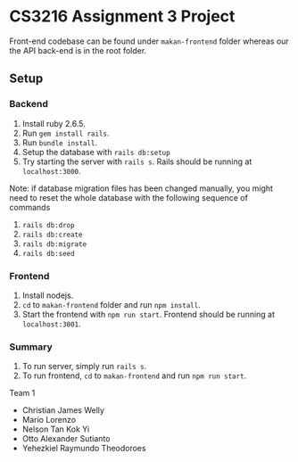 # CS3216 Assignment 3 Project

Front-end codebase can be found under `makan-frontend` folder whereas our the API back-end is in the root folder.

## Setup

### Backend

1. Install ruby 2.6.5.
2. Run `gem install rails`.
3. Run `bundle install`.
4. Setup the database with `rails db:setup`
5. Try starting the server with `rails s`. Rails should be running at `localhost:3000`.

Note: if database migration files has been changed manually,
you might need to reset the whole database with the following sequence of commands
1. `rails db:drop`
2. `rails db:create`
3. `rails db:migrate`
4. `rails db:seed`

### Frontend

1. Install nodejs.
2. `cd` to `makan-frontend` folder and run `npm install`.
3. Start the frontend with `npm run start`. Frontend should be running at `localhost:3001`.

### Summary

1. To run server, simply run `rails s`.
2. To run frontend, `cd` to `makan-frontend` and run `npm run start`.

Team 1

- Christian James Welly
- Mario Lorenzo
- Nelson Tan Kok Yi
- Otto Alexander Sutianto
- Yehezkiel Raymundo Theodoroes
